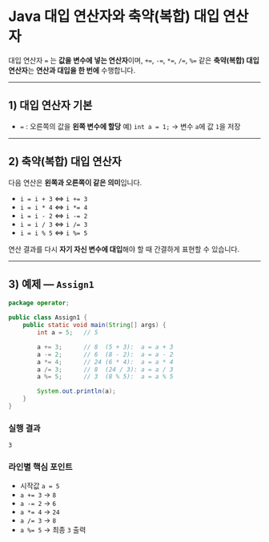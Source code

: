 # Java 대입 연산자와 축약(복합) 대입 연산자

대입 연산자 `=` 는 **값을 변수에 넣는 연산자**이며, `+=`, `-=`, `*=`, `/=`, `%=` 같은 **축약(복합) 대입 연산자**는 **연산과 대입을 한 번에** 수행합니다.

---

## 1) 대입 연산자 기본

* `=` : 오른쪽의 값을 **왼쪽 변수에 할당**
  예) `int a = 1;` → 변수 `a`에 값 `1`을 저장

---

## 2) 축약(복합) 대입 연산자

다음 연산은 **왼쪽과 오른쪽이 같은 의미**입니다.

* `i = i + 3`  ⇔  `i += 3`
* `i = i * 4`  ⇔  `i *= 4`
* `i = i - 2`  ⇔  `i -= 2`
* `i = i / 3`  ⇔  `i /= 3`
* `i = i % 5`  ⇔  `i %= 5`

연산 결과를 다시 **자기 자신 변수에 대입**해야 할 때 간결하게 표현할 수 있습니다.

---

## 3) 예제 — `Assign1`

```java
package operator;

public class Assign1 {
    public static void main(String[] args) {
        int a = 5;   // 5

        a += 3;      // 8  (5 + 3):  a = a + 3
        a -= 2;      // 6  (8 - 2):  a = a - 2
        a *= 4;      // 24 (6 * 4):  a = a * 4
        a /= 3;      // 8  (24 / 3): a = a / 3
        a %= 5;      // 3  (8 % 5):  a = a % 5

        System.out.println(a);
    }
}
```

### 실행 결과

```
3
```

### 라인별 핵심 포인트

* 시작값 `a = 5`
* `a += 3` → `8`
* `a -= 2` → `6`
* `a *= 4` → `24`
* `a /= 3` → `8`
* `a %= 5` → 최종 `3` 출력

